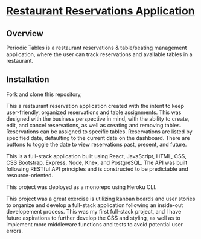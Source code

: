 # [Restaurant Reservations Application](https://reservation-app-client.herokuapp.com/dashboard)

## Overview
Periodic Tables is a restaurant reservations & table/seating management application, where the user can track reservations and available tables in a restaurant.

## Installation 
Fork and clone this repository,

This a restaurant reservation application created with the intent to keep user-friendly, organized reservations and table assignments. This was designed with the business perspective in mind, with the ability to create, edit, and cancel reservations, as well as creating and removing tables. Reservations can be assigned to specific tables. Reservations are listed by specified date, defaulting to the current date on the dashboard. There are buttons to toggle the date to view reservations past, present, and future.

This is a full-stack application built using React, JavaScript, HTML, CSS, CSS Bootstrap, Express, Node, Knex, and PostgreSQL. The API was built following RESTful API principles and is constructed to be predictable and resource-oriented. 

This project was deployed as a monorepo using Heroku CLI.

This project was a great exercise is utilizing kanban boards and user stories to organize and develop a full-stack application following an inside-out developement process. This was my first full-stack project, and I have future aspirations to further develop the CSS and styling, as well as to implement more middleware functions and tests to avoid potential user errors.

